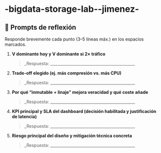 # -bigdata-storage-lab--jimenez-
## 🧩 Prompts de reflexión

Responde brevemente cada punto (3–5 líneas máx.) en los espacios marcados.

1. **V dominante hoy y V dominante si 2× tráfico**  
   > _Respuesta: ___________________________________________

2. **Trade-off elegido (ej. más compresión vs. más CPU)**  
   > _Respuesta: ___________________________________________

3. **Por qué “inmutable + linaje” mejora veracidad y qué coste añade**  
   > _Respuesta: ___________________________________________

4. **KPI principal y SLA del dashboard (decisión habilitada y justificación de latencia)**  
   > _Respuesta: ___________________________________________

5. **Riesgo principal del diseño y mitigación técnica concreta**  
   > _Respuesta: ___________________________________________
